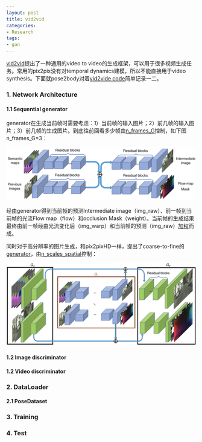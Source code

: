 ```yaml
---
layout: post
title: vid2vid
categories:
- Research
tags:
- gan
---
```


[vid2vid](https://arxiv.org/pdf/1808.06601.pdf)提出了一种通用的video to video的生成框架，可以用于很多视频生成任务。常用的pix2pix没有对temporal dynamics建模，所以不能直接用于video synthesis。下面就pose2body对着[vid2vide code](https://github.com/NVIDIA/vid2vid)简单记录一二。

### 1. Network Architecture

#### 1.1 Sequential generator

generator在生成当前帧时需要考虑：1）当前帧的输入图片；2）前几帧的输入图片；3）前几帧的生成图片。到底往前回看多少帧由[n_frames_G](https://github.com/NVIDIA/vid2vid/blob/master/options/base_options.py#L58)控制，如下图n_frames_G=3：

![CompositeGenerator](https://raw.githubusercontent.com/7color94/7color94.github.io/master/imgs/vid2vid/CompositeGenerator.png)

经由generator得到当前帧的预测Intermediate image（img_raw）、前一帧到当前帧的光流Flow map（flow）和occlusion Mask（weight）。当前帧的生成结果最终由前一帧经由光流变化后（img_warp）和当前帧的预测（img_raw）[加权](https://github.com/NVIDIA/vid2vid/blob/master/models/networks.py#L188)而成。

同时对于高分辨率的图片生成，和pix2pixHD一样，提出了coarse-to-fine的[generator](https://github.com/NVIDIA/vid2vid/blob/master/models/networks.py#L201)，由[n_scales_spatial](https://github.com/NVIDIA/vid2vid/blob/master/options/base_options.py#L59)控制：

![CompositeLocalGenerator](https://raw.githubusercontent.com/7color94/7color94.github.io/master/imgs/vid2vid/CompositeLocalGenerator.png)



#### 1.2 Image discriminator

#### 1.2 Video discriminator

### 2. DataLoader

#### 2.1 PoseDataset

### 3. Training

### 4. Test